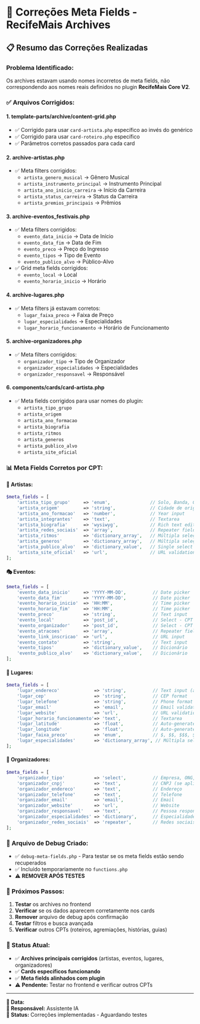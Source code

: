 # 🔧 Correções Meta Fields - RecifeMais Archives

## 📋 **Resumo das Correções Realizadas**

### **Problema Identificado:**
Os archives estavam usando nomes incorretos de meta fields, não correspondendo aos nomes reais definidos no plugin **RecifeMais Core V2**.

### **✅ Arquivos Corrigidos:**

#### **1. template-parts/archive/content-grid.php**
- ✅ Corrigido para usar `card-artista.php` específico ao invés do genérico
- ✅ Corrigido para usar `card-roteiro.php` específico
- ✅ Parâmetros corretos passados para cada card

#### **2. archive-artistas.php**
- ✅ Meta filters corrigidos:
  - `artista_genero_musical` → Gênero Musical
  - `artista_instrumento_principal` → Instrumento Principal  
  - `artista_ano_inicio_carreira` → Início da Carreira
  - `artista_status_carreira` → Status da Carreira
  - `artista_premios_principais` → Prêmios

#### **3. archive-eventos_festivais.php**
- ✅ Meta filters corrigidos:
  - `evento_data_inicio` → Data de Início
  - `evento_data_fim` → Data de Fim
  - `evento_preco` → Preço do Ingresso
  - `evento_tipos` → Tipo de Evento
  - `evento_publico_alvo` → Público-Alvo
- ✅ Grid meta fields corrigidos:
  - `evento_local` → Local
  - `evento_horario_inicio` → Horário

#### **4. archive-lugares.php**
- ✅ Meta filters já estavam corretos:
  - `lugar_faixa_preco` → Faixa de Preço
  - `lugar_especialidades` → Especialidades
  - `lugar_horario_funcionamento` → Horário de Funcionamento

#### **5. archive-organizadores.php**
- ✅ Meta filters corrigidos:
  - `organizador_tipo` → Tipo de Organizador
  - `organizador_especialidades` → Especialidades
  - `organizador_responsavel` → Responsável

#### **6. components/cards/card-artista.php**
- ✅ Meta fields corrigidos para usar nomes do plugin:
  - `artista_tipo_grupo`
  - `artista_origem`
  - `artista_ano_formacao`
  - `artista_biografia`
  - `artista_ritmos`
  - `artista_generos`
  - `artista_publico_alvo`
  - `artista_site_oficial`

### **📊 Meta Fields Corretos por CPT:**

#### **🎨 Artistas:**
```php
$meta_fields = [
    'artista_tipo_grupo'     => 'enum',               // Solo, Banda, Grupo, Coletivo
    'artista_origem'         => 'string',             // Cidade de origem
    'artista_ano_formacao'   => 'number',             // Year input
    'artista_integrantes'    => 'text',               // Textarea
    'artista_biografia'      => 'wysiwyg',            // Rich text editor
    'artista_redes_sociais'  => 'array',              // Repeater field
    'artista_ritmos'         => 'dictionary_array',   // Múltipla seleção
    'artista_generos'        => 'dictionary_array',   // Múltipla seleção
    'artista_publico_alvo'   => 'dictionary_value',   // Single select
    'artista_site_oficial'   => 'url',                // URL validation
];
```

#### **🎭 Eventos:**
```php
$meta_fields = [
    'evento_data_inicio'     => 'YYYY-MM-DD',          // Date picker
    'evento_data_fim'        => 'YYYY-MM-DD',          // Date picker
    'evento_horario_inicio'  => 'HH:MM',               // Time picker
    'evento_horario_fim'     => 'HH:MM',               // Time picker
    'evento_preco'           => 'string',              // Text input
    'evento_local'           => 'post_id',             // Select - CPT lugares
    'evento_organizador'     => 'post_id',             // Select - CPT organizadores
    'evento_atracoes'        => 'array',               // Repeater field
    'evento_link_inscricao'  => 'url',                 // URL input
    'evento_contato'         => 'string',              // Text input
    'evento_tipos'           => 'dictionary_value',    // Dicionário
    'evento_publico_alvo'    => 'dictionary_value',    // Dicionário
];
```

#### **📍 Lugares:**
```php
$meta_fields = [
    'lugar_endereco'             => 'string',          // Text input (auto-geocoding)
    'lugar_cep'                  => 'string',          // CEP format
    'lugar_telefone'             => 'string',          // Phone format
    'lugar_email'                => 'email',           // Email validation
    'lugar_website'              => 'url',             // URL validation
    'lugar_horario_funcionamento'=> 'text',            // Textarea
    'lugar_latitude'             => 'float',           // Auto-generated
    'lugar_longitude'            => 'float',           // Auto-generated
    'lugar_faixa_preco'          => 'enum',            // $, $$, $$$, $$$$
    'lugar_especialidades'       => 'dictionary_array', // Múltipla seleção
];
```

#### **🏢 Organizadores:**
```php
$meta_fields = [
    'organizador_tipo'           => 'select',          // Empresa, ONG, Governo, Pessoa Física
    'organizador_cnpj'           => 'text',            // CNPJ (se aplicável)
    'organizador_endereco'       => 'text',            // Endereço
    'organizador_telefone'       => 'text',            // Telefone
    'organizador_email'          => 'email',           // Email
    'organizador_website'        => 'url',             // Website
    'organizador_responsavel'    => 'text',            // Pessoa responsável
    'organizador_especialidades' => 'dictionary',      // Especialidades
    'organizador_redes_sociais'  => 'repeater',        // Redes sociais
];
```

### **🔧 Arquivo de Debug Criado:**
- ✅ `debug-meta-fields.php` - Para testar se os meta fields estão sendo recuperados
- ✅ Incluído temporariamente no `functions.php`
- ⚠️ **REMOVER APÓS TESTES**

### **📝 Próximos Passos:**
1. **Testar** os archives no frontend
2. **Verificar** se os dados aparecem corretamente nos cards
3. **Remover** arquivo de debug após confirmação
4. **Testar** filtros e busca avançada
5. **Verificar** outros CPTs (roteiros, agremiações, histórias, guias)

### **🎯 Status Atual:**
- ✅ **Archives principais corrigidos** (artistas, eventos, lugares, organizadores)
- ✅ **Cards específicos funcionando**
- ✅ **Meta fields alinhados com plugin**
- ⚠️ **Pendente:** Testar no frontend e verificar outros CPTs

---

**📅 Data:** <?php echo date('d/m/Y H:i'); ?>  
**👤 Responsável:** Assistente IA  
**🔄 Status:** Correções implementadas - Aguardando testes 